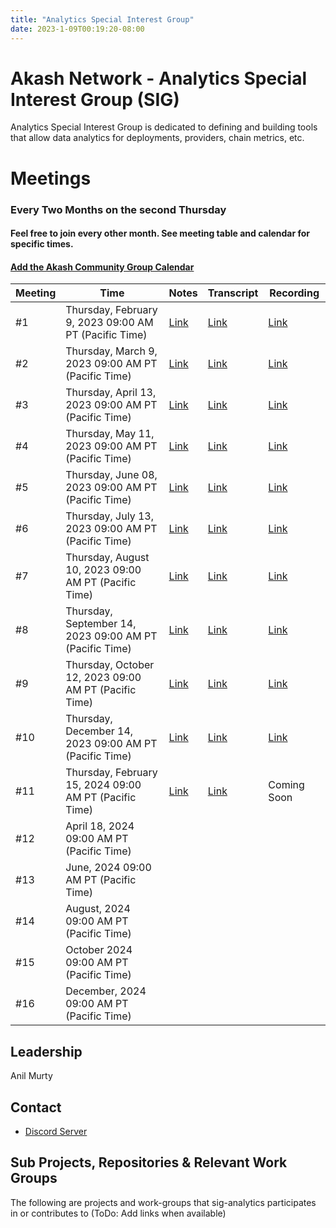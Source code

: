 ```yaml
---
title: "Analytics Special Interest Group"
date: 2023-1-09T00:19:20-08:00
---
```


# Akash Network - Analytics Special Interest Group (SIG)

Analytics Special Interest Group is dedicated to defining and building tools that allow data analytics for deployments, providers, chain metrics, etc.


# Meetings

### Every Two Months on the second Thursday

#### Feel free to join every other month. See meeting table and calendar for specific times.

#### [Add the Akash Community Group Calendar](https://calendar.google.com/calendar/u/0?cid=Y18yNWU1ZTM3NDhlNGM0YWI3YTU1ZjQxZmJjNWViZWJjYzBhMDNiNDBmYjAyODc4NWYxNDE1OWJmYWViZWExMmUyQGdyb3VwLmNhbGVuZGFyLmdvb2dsZS5jb20)



| Meeting | Time | Notes | Transcript | Recording
| --- | --- | --- | --- | --- |
| #1 | Thursday, February 9, 2023 09:00 AM PT (Pacific Time) | [Link](https://github.com/akash-network/community/blob/main/sig-analytics/meetings/001-2023-02-09.md)  | [Link](https://github.com/akash-network/community/blob/main/sig-analytics/meetings/001-2023-02-09.md#transcript) | [Link](https://ftbwz3nd2i3gjhmsgiwot2x4mah6mkzvkuztdh3thyaughvd36aq.arweave.net/LMNs7aPSNmSdkjIs6er8YA_mKzVVMzGfcz4BQx6j34E)
| #2 | Thursday, March 9, 2023 09:00 AM PT (Pacific Time) | [Link](https://github.com/akash-network/community/blob/main/sig-analytics/meetings/002-2023-03-09.md)  | [Link](https://github.com/akash-network/community/blob/main/sig-analytics/meetings/002-2023-03-09.md#transcript) | [Link](https://fue3g4xmnsr4uy45y2pulbvwyo7ptfahmrvi6lvuweemi57slz4a.arweave.net/LQmzcuxso8pjncafRYa2w775lAdkao8utLEIxHfyXng)
| #3 | Thursday, April 13, 2023 09:00 AM PT (Pacific Time) | [Link](https://github.com/akash-network/community/blob/main/sig-analytics/meetings/003-2023-04-13.md) | [Link](https://github.com/akash-network/community/blob/main/sig-analytics/meetings/003-2023-04-13.md#transcript) | [Link](https://3sitabyx4woqnmocrm4sygu647pklpgob6a4towscwlsqcymiata.arweave.net/3JEwBxflnQaxwos5LBqe596lvM4Pgcm60hWXKAsMQCY)
| #4 | Thursday, May 11, 2023 09:00 AM PT (Pacific Time) | [Link](https://github.com/akash-network/community/blob/main/sig-analytics/meetings/004-2023-05-11.md) | [Link](https://github.com/akash-network/community/blob/main/sig-analytics/meetings/004-2023-05-11.md#transcript) | [Link](https://lhtkqoy46e7yizt65au5if3whgrq2brswt5jtd3cffrukfetc7rq.arweave.net/WeaoOxzxP4Rmfugp1Bd2OaMNBjK0-pmPYiljRRSTF-M)
| #5 | Thursday, June 08, 2023 09:00 AM PT (Pacific Time) | [Link](https://github.com/akash-network/community/blob/main/sig-analytics/meetings/005-2023-06-08.md) | [Link](https://github.com/akash-network/community/blob/main/sig-analytics/meetings/005-2023-06-08.md#transcript) | [Link](https://vgq4z3pl2yzp66ubgyz4e6fm6yqh6shzdo22wkk6tucodjy2n6tq.arweave.net/qaHM7evWMv96gTYzwnis9iB_SPkbtaspXp0E4acab6c)
| #6 | Thursday, July 13, 2023 09:00 AM PT (Pacific Time) | [Link](https://github.com/akash-network/community/blob/main/sig-analytics/meetings/006-2023-07-12.md)  | [Link](https://github.com/akash-network/community/blob/main/sig-analytics/meetings/006-2023-07-12.md#transcript) | [Link](https://gf7f7walagqjm3o6iojm7scckok44sulmjm7k77n2ank3bjsbzyq.arweave.net/MX5f2AsBoJZt3kOSz8hCU5XOSotiWfV_7dAarYUyDnE) | 
| #7 | Thursday, August 10, 2023 09:00 AM PT (Pacific Time) | [Link](https://github.com/akash-network/community/blob/main/sig-analytics/meetings/007-2023-08-11.md) | [Link](https://github.com/akash-network/community/blob/main/sig-analytics/meetings/007-2023-08-11.md#transcript) |[Link](https://kqbknw24m7hpcjg4hfd2dtg4ozhiqsi4zbjdtjycxw6omyhzvfka.arweave.net/VAKm21xnzvEk3DlHoczcdk6ISRzIUjmnAr285mD5qVQ)
| #8 | Thursday, September 14, 2023 09:00 AM PT (Pacific Time) |[Link](https://github.com/akash-network/community/blob/main/sig-analytics/meetings/008-2023-09-14.md)    |[Link](https://github.com/akash-network/community/blob/main/sig-analytics/meetings/008-2023-09-14.md#Transcript)   | [Link](https://t5tmhypnhybd3jpbk3amizf6m2pl66msvvbhlqjyqnynouil4ksa.arweave.net/n2bD4e0-Aj2l4VbAxGS-Zp6_eZKtQnXBOINw11EL4qQ)
| #9 | Thursday, October 12, 2023 09:00 AM PT (Pacific Time) |[Link](https://github.com/akash-network/community/blob/main/sig-analytics/meetings/009-2023-10-12.md)    | [Link](https://github.com/akash-network/community/blob/main/sig-analytics/meetings/009-2023-10-12.md#transcript)   | [Link](https://v5ixigio4enkf7qhvlmzfptnlx6zkdite2skrznyil2d3xih6ana.arweave.net/r1F0GQ7hGqL-B6rZkr5tXf2VDRMmpKjluEL0Pd0H8Bo)
| #10| Thursday, December 14, 2023 09:00 AM PT (Pacific Time) |[Link](https://github.com/akash-network/community/blob/main/sig-analytics/meetings/010-2023-12-14.md)    |[Link](https://github.com/akash-network/community/blob/main/sig-analytics/meetings/010-2023-12-14.md#transcript)   | [Link](https://ek6ahcmxfv2mnwpitrfidefkzfm6razh4zlv7cuowuue5tnrqy4q.arweave.net/IrwDiZctdMbZ6JxKgZCqyVnogyfmV1-KjrUoTs2xhjk)
| #11| Thursday, February 15, 2024 09:00 AM PT (Pacific Time) |[Link](https://github.com/akash-network/community/blob/main/sig-analytics/meetings/011-2024-02-15.md)  |[Link](https://github.com/akash-network/community/blob/main/sig-analytics/meetings/011-2024-02-15.md#transcript) | Coming Soon
| #12| April 18, 2024 09:00 AM PT (Pacific Time) |  | |
| #13| June, 2024 09:00 AM PT (Pacific Time) |  | |
| #14| August, 2024 09:00 AM PT (Pacific Time) |  | |
| #15| October 2024 09:00 AM PT (Pacific Time) |  | |
| #16| December, 2024 09:00 AM PT (Pacific Time) |  | |




## Leadership

Anil Murty


## Contact

- [Discord Server](https://discord.com/channels/747885925232672829/1111760414414475284)

## Sub Projects, Repositories & Relevant Work Groups

The following are projects and work-groups that sig-analytics participates in or contributes to (ToDo: Add links when available)
